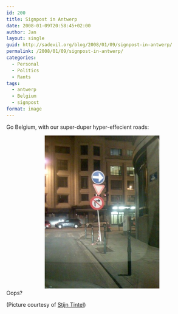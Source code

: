 ```yaml
---
id: 200
title: Signpost in Antwerp
date: 2008-01-09T20:58:45+02:00
author: Jan
layout: single
guid: http://sadevil.org/blog/2008/01/09/signpost-in-antwerp/
permalink: /2008/01/09/signpost-in-antwerp/
categories:
  - Personal
  - Politics
  - Rants
tags:
  - antwerp
  - Belgium
  - signpost
format: image
---
```

Go Belgium, with our super-duper hyper-effecient roads:

<center>
  <img src="/assets/images/2008/01/belgium_signs-sm.jpg" alt="Signpost in Antwerp, Belgium" width="60%" />
</center>Oops?

(Picture courtesy of <a href="http://stijn.tintel.eu/blog/2008/01/09/gotta-love-belgium/" target="_blank">Stijn Tintel</a>)